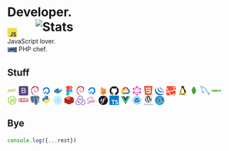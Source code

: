 # Developer. <img src="https://github-readme-stats.vercel.app/api?username=mateonunez&show_icons=true&hide_border=true" alt="Stats" width="440" align="right">

<div align="left">
<div>
   <img align="center" src="https://github.com/devicons/devicon/blob/master/icons/javascript/javascript-original.svg" alt="javascript" width="22"> 
   <span>JavaScript lover.</span>
</div>

<div>
   <img align="center" src="https://github.com/devicons/devicon/blob/master/icons/php/php-original.svg" alt="php" width="22"> 
   <span>PHP chef.</span>
</div>

## Stuff

<div style="justify-content: space-between">
  <img align="center" src="https://github.com/devicons/devicon/blob/master/icons/babel/babel-original.svg" alt="babel" width="22">
  <img align="center" src="https://github.com/devicons/devicon/blob/master/icons/bootstrap/bootstrap-plain.svg" alt="Bootstrap" width="22">
  <img align="center" src="https://github.com/devicons/devicon/blob/master/icons/debian/debian-original.svg" alt="Debian" width="22">
  <img align="center" src="https://github.com/devicons/devicon/blob/master/icons/digitalocean/digitalocean-original.svg" alt="Digital Ocean" width="22"> 

  <img align="center" src="https://github.com/devicons/devicon/blob/master/icons/docker/docker-original.svg" alt="Docker" width="22">
  <img align="center" src="https://github.com/devicons/devicon/blob/master/icons/figma/figma-original.svg" alt="Figma" width="22">
  <img align="center" src="https://github.com/devicons/devicon/blob/master/icons/debian/debian-original.svg" alt="Debian" width="22">
  <img align="center" src="https://github.com/devicons/devicon/blob/master/icons/digitalocean/digitalocean-original.svg" alt="Digital Ocean" width="22"> 

  <img align="center" src="https://github.com/devicons/devicon/blob/master/icons/firebase/firebase-plain.svg" alt="Firebase" width="22">
  <img align="center" src="https://github.com/devicons/devicon/blob/master/icons/github/github-original.svg" alt="Github" width="22">
  <img align="center" src="https://github.com/devicons/devicon/blob/master/icons/googlecloud/googlecloud-original.svg" alt="Google Cloud" width="22">
  <img align="center" src="https://github.com/devicons/devicon/blob/master/icons/graphql/graphql-plain.svg" alt="GraphQL" width="22"> 

  <img align="center" src="https://github.com/devicons/devicon/blob/master/icons/html5/html5-original.svg" alt="HTML5" width="22">
  <img align="center" src="https://github.com/devicons/devicon/blob/master/icons/jquery/jquery-original.svg" alt="jQuery" width="22">
  <img align="center" src="https://github.com/devicons/devicon/blob/master/icons/laravel/laravel-plain.svg" alt="Laravel" width="22">
  <img align="center" src="https://github.com/devicons/devicon/blob/master/icons/linux/linux-original.svg" alt="Linux" width="22">

  <img align="center" src="https://github.com/devicons/devicon/blob/master/icons/mongodb/mongodb-original.svg" alt="MongoDB" width="22">
  <img align="center" src="https://github.com/devicons/devicon/blob/master/icons/mysql/mysql-original.svg" alt="MySQL" width="22">
  <img align="center" src="https://github.com/devicons/devicon/blob/master/icons/nginx/nginx-original.svg" alt="NGINX" width="22">
  <img align="center" src="https://github.com/devicons/devicon/blob/master/icons/nodejs/nodejs-original.svg" alt="NodeJS" width="22">

  <img align="center" src="https://github.com/devicons/devicon/blob/master/icons/npm/npm-original-wordmark.svg" alt="npm" width="22">
  <img align="center" src="https://github.com/devicons/devicon/blob/master/icons/postgresql/postgresql-original.svg" alt="PostgreSQL" width="22">
  <img align="center" src="https://github.com/devicons/devicon/blob/master/icons/python/python-original.svg" alt="Python" width="22">
  <img align="center" src="https://github.com/devicons/devicon/blob/master/icons/react/react-original.svg" alt="React" width="22">

  <img align="center" src="https://github.com/devicons/devicon/blob/master/icons/redis/redis-original.svg" alt="redis" width="22">
  <img align="center" src="https://github.com/devicons/devicon/blob/master/icons/redux/redux-original.svg" alt="redux" width="22">
  <img align="center" src="https://github.com/devicons/devicon/blob/master/icons/sass/sass-original.svg" alt="Sass" width="22">
  <img align="center" src="https://github.com/devicons/devicon/blob/master/icons/symfony/symfony-original.svg" alt="Symfony" width="22">

  <img align="center" src="https://github.com/devicons/devicon/blob/master/icons/typescript/typescript-original.svg" alt="TypeScript" width="22">
  <img align="center" src="https://github.com/devicons/devicon/blob/master/icons/vuejs/vuejs-original.svg" alt="Vue.JS" width="22">
  <img align="center" src="https://github.com/devicons/devicon/blob/master/icons/webpack/webpack-original.svg" alt="webpack" width="22">
  <img align="center" src="https://github.com/devicons/devicon/blob/master/icons/wordpress/wordpress-original.svg" alt="WordPress" width="22">

  <img align="center" src="https://github.com/devicons/devicon/blob/master/icons/yarn/yarn-original.svg" alt="yarn" width="22">
</div>

## Bye

```javascript
console.log({...rest})
```

</div>
